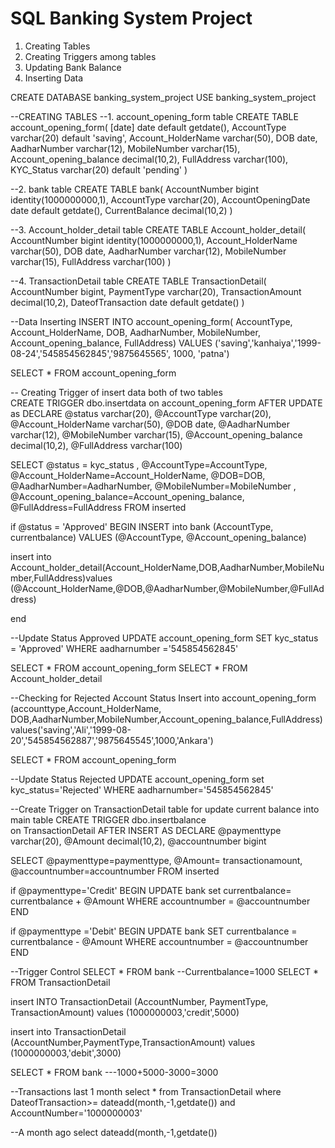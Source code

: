 # SQL Banking System Project 

1. Creating Tables
2. Creating Triggers among tables
3. Updating Bank Balance
4. Inserting Data




CREATE DATABASE banking_system_project 
USE banking_system_project 

--CREATING TABLES
--1. account_opening_form table
CREATE TABLE account_opening_form(
  [date] date default getdate(),
  AccountType varchar(20) default 'saving',
  Account_HolderName varchar(50),
  DOB date,
  AadharNumber varchar(12),
  MobileNumber varchar(15),
  Account_opening_balance decimal(10,2),
  FullAddress varchar(100),
  KYC_Status varchar(20) default 'pending'
  )
  
--2. bank table 
CREATE TABLE bank(
  AccountNumber bigint identity(1000000000,1),
  AccountType varchar(20),
  AccountOpeningDate date default getdate(),
  CurrentBalance decimal(10,2)
  )
  
--3. Account_holder_detail table
CREATE TABLE Account_holder_detail(
  AccountNumber bigint identity(1000000000,1),
  Account_HolderName varchar(50),
  DOB date,
  AadharNumber varchar(12),
  MobileNumber varchar(15),
  FullAddress varchar(100)
  )
  
--4. TransactionDetail table 
CREATE TABLE TransactionDetail(
  AccountNumber bigint,
  PaymentType varchar(20),
  TransactionAmount decimal(10,2),
  DateofTransaction date default getdate()
  )
  
--Data Inserting 
INSERT INTO  account_opening_form(
AccountType, Account_HolderName, DOB, AadharNumber, MobileNumber, Account_opening_balance, FullAddress)
VALUES ('saving','kanhaiya','1999-08-24','545854562845','9875645565', 1000, 'patna')
  
SELECT * FROM account_opening_form 
  
-- Creating Trigger of insert data both of two tables  
 CREATE TRIGGER dbo.insertdata 
 on account_opening_form 
 AFTER UPDATE 
 as 
 		DECLARE @status varchar(20),
 				@AccountType varchar(20),
                @Account_HolderName varchar(50),
                @DOB date,
                @AadharNumber varchar(12),
                @MobileNumber varchar(15),
                @Account_opening_balance decimal(10,2),
                @FullAddress varchar(100)
  
SELECT  @status = kyc_status , @AccountType=AccountType, @Account_HolderName=Account_HolderName,
		@DOB=DOB, @AadharNumber=AadharNumber, @MobileNumber=MobileNumber , @Account_opening_balance=Account_opening_balance,
        @FullAddress=FullAddress 
        FROM inserted

if @status = 'Approved'
BEGIN
INSERT into bank (AccountType, currentbalance) VALUES (@AccountType, @Account_opening_balance)
  
insert into Account_holder_detail(Account_HolderName,DOB,AadharNumber,MobileNumber,FullAddress)values
(@Account_HolderName,@DOB,@AadharNumber,@MobileNumber,@FullAddress)  
  
end 
  
--Update Status Approved 
UPDATE account_opening_form 
SET kyc_status = 'Approved' 
WHERE aadharnumber ='545854562845' 

SELECT * FROM  account_opening_form
SELECT * FROM Account_holder_detail
  
--Checking for Rejected Account Status 
Insert into account_opening_form 
(accounttype,Account_HolderName, DOB,AadharNumber,MobileNumber,Account_opening_balance,FullAddress)
values('saving','Ali','1999-08-20','545854562887','9875645545',1000,'Ankara')
  
SELECT * FROM account_opening_form  
  
--Update Status Rejected 
UPDATE account_opening_form 
set kyc_status='Rejected'
WHERE aadharnumber='545854562845'

--Create Trigger on TransactionDetail table for update current balance into main table 
CREATE TRIGGER dbo.insertbalance  
on TransactionDetail 
AFTER INSERT 
AS 
DECLARE @paymenttype varchar(20),
		@Amount decimal(10,2),
 		@accountnumber bigint
    
SELECT @paymenttype=paymenttype, @Amount= transactionamount, @accountnumber=accountnumber FROM inserted 

if @paymenttype='Credit' 
BEGIN 
UPDATE bank
set currentbalance= currentbalance + @Amount 
WHERE accountnumber = @accountnumber 
END

if @paymenttype ='Debit' 
BEGIN 
UPDATE bank 
SET currentbalance = currentbalance - @Amount 
WHERE accountnumber = @accountnumber 
END

--Trigger Control 
SELECT * FROM bank --Currentbalance=1000
SELECT * FROM TransactionDetail

insert INTO TransactionDetail 
(AccountNumber, PaymentType, TransactionAmount) values (1000000003,'credit',5000)

insert into TransactionDetail (AccountNumber,PaymentType,TransactionAmount) values
(1000000003,'debit',3000)

SELECT * FROM bank ---1000+5000-3000=3000 

--Transactions last 1 month
select * from TransactionDetail 
where DateofTransaction>= dateadd(month,-1,getdate()) and AccountNumber='1000000003'

--A month ago
select dateadd(month,-1,getdate())






  
  
